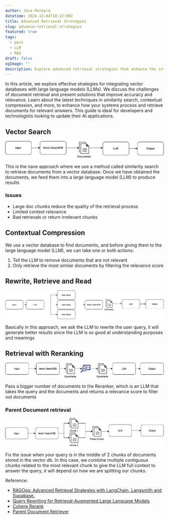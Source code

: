 ```yaml
---
author: Joca Pereyra
datetime: 2024-12-04T10:22:00Z
title: Advanced Retrieval Strategies
slug: advance-retrieval-strategies
featured: true
tags:
  - post
  - LLM
  - RAG
draft: false
ogImage: ""
description: Explore advanced retrieval strategies that enhance the integration of vector databases with large language models (LLMs). This detailed guide delves into the challenges and solutions associated with document retrieval, including techniques like similarity search, contextual compression, query rewriting, reranking, and parent document retrieval. Learn how to optimize document processing for better accuracy and relevance in AI-driven systems. Discover practical solutions for handling large document chunks, improving context relevance, and ensuring that only the most pertinent documents are fed into LLMs. Perfect for developers and technologists seeking to refine their retrieval systems using the latest advancements in AI and database management.
---
```


In this article, we explore effective strategies for integrating vector databases with large language models (LLMs). We discuss the challenges of document retrieval and present solutions that improve accuracy and relevance. Learn about the latest techniques in similarity search, contextual compression, and more, to enhance how your systems process and retrieve documents for relevant answers. This guide is ideal for developers and technologists looking to update their AI applications.

## Vector Search

![Vector Search](../images/rag-vector.jpg)

This is the nave approach where we use a method called similarity search to retrieve documents from a vector database. Once we have obtained the documents, we feed them into a large language model (LLM) to produce results

### Issues

* Large doc chunks reduce the quality of the retrieval process
* Limited context relevance
* Bad retrievals or return irrelevant chunks

## Contextual Compression

We use a vector database to find documents, and before giving them to the large language model (LLM), we can take one or both actions:

1. Tell the LLM to remove documents that are not relevant
2. Only retrieve the most similar documents by filtering the relevance score

## Rewrite, Retrieve and Read

![RRR](../images/rag-rrr.jpg)

Basically in this approach, we ask the LLM to rewrite the user query, it will generate better results since the LLM is so good at understanding purposes and meanings

## Retrieval with Reranking

![Reranker](../images/rag-reranker.jpg)

Pass a bigger number of documents to the Reranker, which is an LLM that takes the query and the documents and returns a relevance score to filter out documents

### Parent Document retrieval

![Parent document retrieval](../images/rag-parent-chunk.jpg)

Fix the issue when your query is in the middle of 2 chunks of documents stored in the vector db. In this case, we combine multiple contiguous chunks related to the most relevant chunk to give the LLM full context to answer the query, it will depend on how we are splitting our chunks.

Reference:

* [RAGOps: Advanced Retrieval Strategies with LangChain, Langsmith and Supabase.](https://www.youtube.com/watch?v=EuHderGVUs8)
* [Query Rewriting for Retrieval-Augmented Large Language Models](ERReadad)
* [Cohere Rerank](https://cohere.com/rerank)
* [Parent Document Retriever](https://python.langchain.com/docs/modules/data_connection/retrievers/parent_document_retriever/)